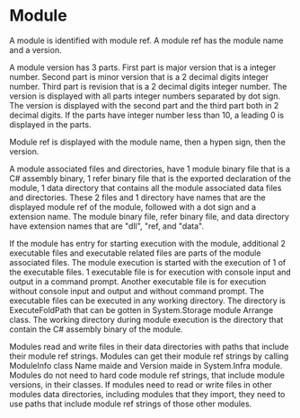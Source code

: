 # Module

A module is identified with module ref. A module ref has the module name and a version.

A module version has 3 parts. 
First part is major version that is a integer number.
Second part is minor version that is a 2 decimal digits integer number.
Third part is revision that is a 2 decimal digits integer number.
The version is displayed with all parts integer numbers separated by dot sign.
The version is displayed with the second part and the third part both in 2 decimal digits.
If the parts have integer number less than 10, a leading 0 is displayed in the parts.

Module ref is displayed with the module name, then a hypen sign, then the version.

A module associated files and directories, 
have 1 module binary file that is a C# assembly binary, 
1 refer binary file that is the exported declaration of the module,
1 data directory that contains all the module associated data files and directories.
These 2 files and 1 directory have names that are the displayed module ref of the module, followed with a dot sign and a extension name.
The module binary file, refer binary file, and data directory have extension names that are "dll", "ref, and "data".

If the module has entry for starting execution with the module, 
additional 2 executable files and executable related files are parts of the module associated files.
The module execution is started with the execution of 1 of the executable files.
1 executable file is for execution with console input and output in a command prompt.
Another executable file is for execution without console input and output and without command prompt.
The executable files can be executed in any working directory.
The directory is ExecuteFoldPath that can be gotten in System.Storage module Arrange class.
The working directory during module execution is the directory that contain the C# assembly binary of the module.

Modules read and write files in their data directories with paths that include their module ref strings.
Modules can get their module ref strings by calling ModuleInfo class Name maide and Version maide in System.Infra module.
Modules do not need to hard code module ref strings, that include module versions, in their classes.
If modules need to read or write files in other modules data directories, including modules that they import, 
they need to use paths that include module ref strings of those other modules.